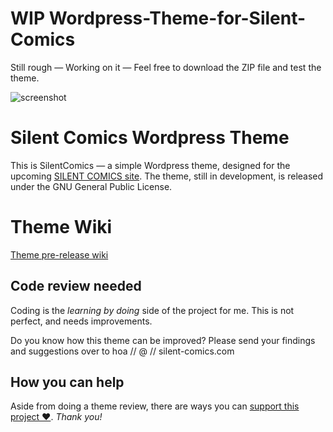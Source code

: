 WIP Wordpress-Theme-for-Silent-Comics
=================================

Still rough — Working on it — Feel free to download the ZIP file and test the theme.

![screenshot](http://silentcomics.com/images/screenshot.png)

# Silent Comics Wordpress Theme

This is SilentComics — a simple Wordpress theme, designed for the upcoming [SILENT COMICS site](http://silent-comics.com). The theme, still in development, is released under the GNU General Public License.

# Theme Wiki
[Theme pre-release wiki](https://github.com/SilentComics/Silent-Comics-Wordpress-Theme/wiki/SilentComic-WordPress-Theme-wiki)

## Code review needed
Coding is the *learning by doing* side of the project for me. This is not perfect, and needs improvements. 

Do you know how this theme can be improved? Please send your findings and suggestions over to hoa // @ // silent-comics.com

## How you can help
Aside from doing a theme review, there are ways you can [support this project ♥](http://silentcomics.com/subscribe/). *Thank you!*
